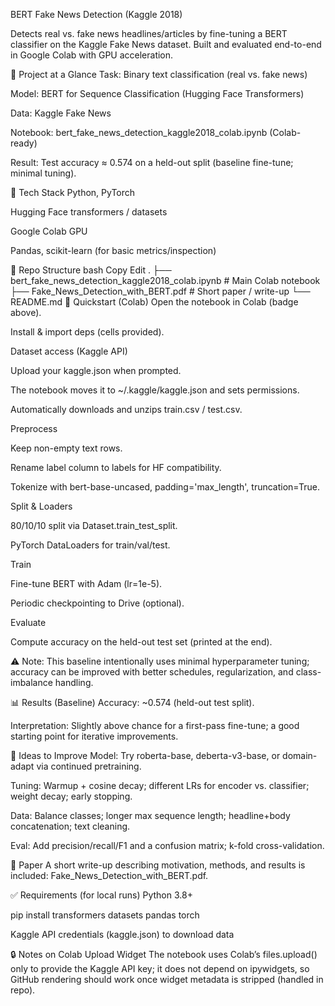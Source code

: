 BERT Fake News Detection (Kaggle 2018)


Detects real vs. fake news headlines/articles by fine-tuning a BERT classifier on the Kaggle Fake News dataset. Built and evaluated end-to-end in Google Colab with GPU acceleration.

🔎 Project at a Glance
Task: Binary text classification (real vs. fake news)

Model: BERT for Sequence Classification (Hugging Face Transformers)

Data: Kaggle Fake News

Notebook: bert_fake_news_detection_kaggle2018_colab.ipynb (Colab-ready)

Result: Test accuracy ≈ 0.574 on a held-out split (baseline fine-tune; minimal tuning). 

🧰 Tech Stack
Python, PyTorch

Hugging Face transformers / datasets

Google Colab GPU

Pandas, scikit-learn (for basic metrics/inspection)

📂 Repo Structure
bash
Copy
Edit
.
├── bert_fake_news_detection_kaggle2018_colab.ipynb   # Main Colab notebook
├── Fake_News_Detection_with_BERT.pdf                 # Short paper / write-up
└── README.md
🚀 Quickstart (Colab)
Open the notebook in Colab (badge above).

Install & import deps (cells provided).

Dataset access (Kaggle API)

Upload your kaggle.json when prompted.

The notebook moves it to ~/.kaggle/kaggle.json and sets permissions.

Automatically downloads and unzips train.csv / test.csv.

Preprocess

Keep non-empty text rows.

Rename label column to labels for HF compatibility.

Tokenize with bert-base-uncased, padding='max_length', truncation=True.

Split & Loaders

80/10/10 split via Dataset.train_test_split.

PyTorch DataLoaders for train/val/test.

Train

Fine-tune BERT with Adam (lr=1e-5).

Periodic checkpointing to Drive (optional).

Evaluate

Compute accuracy on the held-out test set (printed at the end).

⚠️ Note: This baseline intentionally uses minimal hyperparameter tuning; accuracy can be improved with better schedules, regularization, and class-imbalance handling.

📊 Results (Baseline)
Accuracy: ~0.574 (held-out test split). 

Interpretation: Slightly above chance for a first-pass fine-tune; a good starting point for iterative improvements.

🧪 Ideas to Improve
Model: Try roberta-base, deberta-v3-base, or domain-adapt via continued pretraining.

Tuning: Warmup + cosine decay; different LRs for encoder vs. classifier; weight decay; early stopping.

Data: Balance classes; longer max sequence length; headline+body concatenation; text cleaning.

Eval: Add precision/recall/F1 and a confusion matrix; k-fold cross-validation.

📝 Paper
A short write-up describing motivation, methods, and results is included: Fake_News_Detection_with_BERT.pdf. 

✅ Requirements (for local runs)
Python 3.8+

pip install transformers datasets pandas torch

Kaggle API credentials (kaggle.json) to download data

🔒 Notes on Colab Upload Widget
The notebook uses Colab’s files.upload() only to provide the Kaggle API key; it does not depend on ipywidgets, so GitHub rendering should work once widget metadata is stripped (handled in repo).
